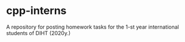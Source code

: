 # cpp-interns
A repository for posting homework tasks for the 1-st year international students of DIHT (2020y.)
